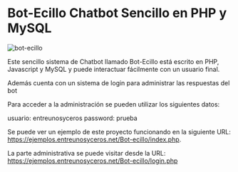 # Bot-Ecillo Chatbot Sencillo en PHP y MySQL

![bot-ecillo](https://user-images.githubusercontent.com/6242827/209705267-2a42e865-3b5f-4590-afc6-1776d5e63a12.png)

Este sencillo sistema de Chatbot llamado Bot-Ecillo está escrito en PHP, Javascript y MySQL y puede interactuar fácilmente con un usuario final.

Además cuenta con un sistema de login para administrar las respuestas del bot

Para acceder a la administración se pueden utilizar los siguientes datos:

usuario: entreunosyceros
password: prueba

Se puede ver un ejemplo de este proyecto funcionando en la siguiente URL: https://ejemplos.entreunosyceros.net/Bot-ecillo/index.php.

La parte administrativa se puede visitar desde la URL: https://ejemplos.entreunosyceros.net/Bot-ecillo/login.php
